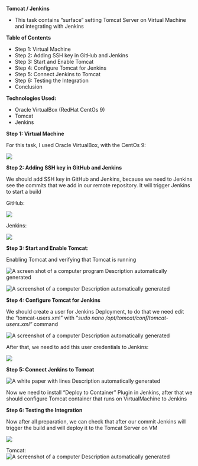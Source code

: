 **Tomcat / Jenkins**

-   This task contains “surface” setting Tomcat Server on Virtual Machine and integrating with Jenkins

**Table of Contents**

-   Step 1: Virtual Machine
-   Step 2: Adding SSH key in GitHub and Jenkins
-   Step 3: Start and Enable Tomcat
-   Step 4: Configure Tomcat for Jenkins
-   Step 5: Connect Jenkins to Tomcat
-   Step 6: Testing the Integration
-   Conclusion

**Technologies Used:**

-   Oracle VirtualBox (RedHat CentOs 9)
-   Tomcat
-   Jenkins

**Step 1: Virtual Machine**

For this task, I used Oracle VirtualBox, with the CentOs 9:

![](media/11376a99e00411479da62cd6a8f4e062.png)

**Step 2: Adding SSH key in GitHub and Jenkins**

We should add SSH key in GitHub and Jenkins, because we need to Jenkins see the commits that we add in our remote repository. It will trigger Jenkins to start a build

GitHub:

![](media/8992e08ec55bca35c2a9efe0396a20b1.png)

Jenkins:

![](media/578c27fea80e13253d796bf29fa32c6c.png)

**Step 3: Start and Enable Tomcat**:

Enabling Tomcat and verifying that Tomcat is running

![A screen shot of a computer program Description automatically generated](media/ab600e3bd142c36b4583becfed3b8cac.png)

![A screenshot of a computer Description automatically generated](media/a6a6b5f320e7315342ed202d3f384f16.png)

**Step 4: Configure Tomcat for Jenkins**

We should create a user for Jenkins Deployment, to do that we need edit the “tomcat-users.xml” with “*sudo nano /opt/tomcat/conf/tomcat-users.xml”* command

![A screenshot of a computer Description automatically generated](media/7fb549c4022989b532ac581140cfb814.png)

After that, we need to add this user credentials to Jenkins:

![](media/48fb669eb27a5a85856d24fa691904f3.png)

**Step 5: Connect Jenkins to Tomcat**

![A white paper with lines Description automatically generated](media/0d17a1c4f4aa52d14c3aec221999a67a.png)

Now we need to install “Deploy to Container” Plugin in Jenkins, after that we should configure Tomcat container that runs on VirtualMachine to Jenkins

**Step 6: Testing the Integration**

Now after all preparation, we can check that after our commit Jenkins will trigger the build and will deploy it to the Tomcat Server on VM

![](media/74b831ac6e8c9df6d69be7dbbf14c1ab.png)

Tomcat:  
![A screenshot of a computer Description automatically generated](media/68330eb00bddbe61e65a1cab79cf5243.png)
